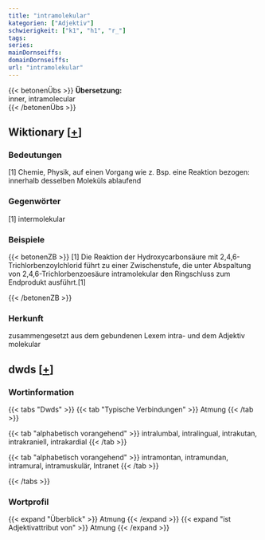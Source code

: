 ```yaml
---
title: "intramolekular"
kategorien: ["Adjektiv"]
schwierigkeit: ["k1", "h1", "r_"]
tags:
series:
mainDornseiffs:
domainDornseiffs:
url: "intramolekular"
---
```


{{< betonenÜbs >}}
**Übersetzung:**  
inner, intramolecular  
{{< /betonenÜbs >}}

## Wiktionary [[+](https://de.wiktionary.org/wiki/intramolekular)]

### Bedeutungen
[1] Chemie, Physik, auf einen Vorgang wie z. Bsp. eine Reaktion bezogen: innerhalb desselben Moleküls ablaufend  

### Gegenwörter
[1] intermolekular  

### Beispiele
{{< betonenZB >}}
[1] Die Reaktion der Hydroxycarbonsäure mit 2,4,6-Trichlorbenzoylchlorid führt zu einer Zwischenstufe, die unter Abspaltung von 2,4,6-Trichlorbenzoesäure intramolekular den Ringschluss zum Endprodukt ausführt.[1]  

{{< /betonenZB >}}
### Herkunft
zusammengesetzt aus dem gebundenen Lexem intra- und dem Adjektiv molekular  



## dwds [[+](https://www.dwds.de/wb/intramolekular)]

### Wortinformation
{{< tabs "Dwds" >}}
{{< tab "Typische Verbindungen" >}}
Atmung
{{< /tab >}}

{{< tab "alphabetisch vorangehend" >}}
intralumbal, intralingual, intrakutan, intrakraniell, intrakardial
{{< /tab >}}

{{< tab "alphabetisch vorangehend" >}}
intramontan, intramundan, intramural, intramuskulär, Intranet
{{< /tab >}}

{{< /tabs >}}

### Wortprofil
{{< expand "Überblick" >}} Atmung {{< /expand >}}
{{< expand "ist Adjektivattribut von" >}} Atmung {{< /expand >}}

